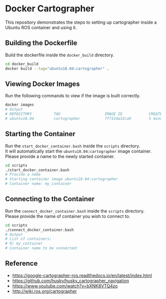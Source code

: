# Docker Cartographer

This repository demonstrates the steps to setting up cartographer inside a Ubuntu ROS container and using it.  

## Building the Dockerfile

Build the dockerfile inside the `docker_build` directory.
```bash
cd docker_build
docker build --tag="ubuntu18.04:cartographer" .
```

## Viewing Docker Images

Run the following commands to view if the image is built correctly.  
```bash
docker images
# Output
# REPOSITORY          TAG                    IMAGE ID            CREATED             SIZE
# ubuntu18.04         cartographer           7f732da32ca9        5 minutes ago       3.03GB
```

## Starting the Container

Run the `start_docker_container.bash` inside the `scripts` directory.  
It will automatically start the `ubuntu18.04:cartographer` image container.  
Please provide a name to the newly started container.  
```bash
cd scripts
./start_docker_container.bash
# Provide a name
# Starting container image ubuntu18.04:cartographer
# Container name: my_container
```

## Connecting to the Container

Run the `connect_docker_container.bash` inside the `scripts` directory.  
Please provide the name of container you wish to connect to.  
```bash
cd scripts
./connect_docker_container.bash
# Output
# List of containers:
# 0) my_container
# Container name to be connected:
```

## Reference

- https://google-cartographer-ros.readthedocs.io/en/latest/index.html
- https://github.com/husky/husky_cartographer_navigation
- https://www.youtube.com/watch?v=bXNK8VTQ4zo
- http://wiki.ros.org/cartographer